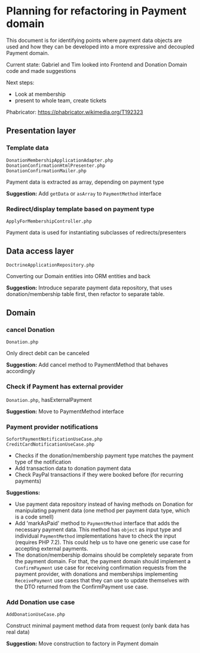 # Planning for refactoring in Payment domain

This document is for identifying points where payment data objects are used and how they can be developed into a more expressive and decoupled Payment domain.

Current state: Gabriel and Tim looked into Frontend and Donation Domain code and made suggestions

Next steps: 
* Look at membership 
* present to whole team, create tickets

Phabricator: https://phabricator.wikimedia.org/T192323

## Presentation layer
### Template data
```
DonationMembershipApplicationAdapter.php
DonationConfirmationHtmlPresenter.php
DonationConfirmationMailer.php
```

Payment data is extracted as array, depending on payment type

**Suggestion:** Add `getData` or `asArray` to `PaymentMethod` interface

### Redirect/display template based on payment type
```AddDonationController.php
ApplyForMembershipController.php
``` 
Payment data is used for instantiating subclasses of redirects/presenters


## Data access layer
```DoctrineDonationRepository.php
DoctrineApplicationRepository.php
```
Converting our Domain entities into ORM entities and back

**Suggestion:** Introduce separate payment data repository, that uses donation/membership table first, then refactor to separate table.

## Domain
### cancel Donation
`Donation.php`

Only direct debit can be canceled

**Suggestion:** Add cancel method to PaymentMethod that behaves accordingly

### Check if Payment has external provider
`Donation.php`, hasExternalPayment

**Suggestion:** Move to PaymentMethod interface

### Payment provider notifications
```HandlePayPalPaymentCompletionNotificationUseCase.php
SofortPaymentNotificationUseCase.php
CreditCardNotificationUseCase.php
```

* Checks if the donation/membership payment type matches the payment type of the notification
* Add transaction data to donation payment data
* Check PayPal transactions if they were booked before (for recurring payments)

**Suggestions:**
* Use payment data repository instead of having methods on Donation for manipulating payment data (one method per payment data type, which is a code smell)
* Add 'markAsPaid' method to `PaymentMethod` interface that adds the necessary payment data. This method has `object` as input type and individual `PaymentMethod` implementations have to check the input (requires PHP 7.2). This could help us to have one generic use case for accepting external payments.
* The donation/membership domains should be completely separate from the payment domain. For that, the payment domain should implement a `ConfirmPayment` use case for receiving confirmation requests from the payment provider, with donations and memberships implementing `ReceivePayment` use cases that they can use to update themselves with the DTO returned from the ConfirmPayment use case.

### Add Donation use case
```AddDonationUseCase.php```

Construct minimal payment method data from request (only bank data has real data)

**Suggestion:** Move construction to factory in Payment domain


